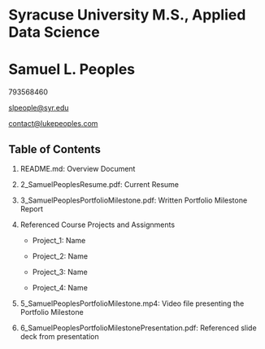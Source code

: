 # Syracuse University M.S., Applied Data Science
# Samuel L. Peoples

793568460

slpeople@syr.edu

contact@lukepeoples.com

## Table of Contents

1. README.md: Overview Document

2. 2_SamuelPeoplesResume.pdf: Current Resume

3. 3_SamuelPeoplesPortfolioMilestone.pdf: Written Portfolio Milestone Report

4. Referenced Course Projects and Assignments
    * Project_1: Name
    
    * Project_2: Name
    
    * Project_3: Name
   
    * Project_4: Name
  
5. 5_SamuelPeoplesPortfolioMilestone.mp4: Video file presenting the Portfolio Milestone

6. 6_SamuelPeoplesPortfolioMilestonePresentation.pdf: Referenced slide deck from presentation

